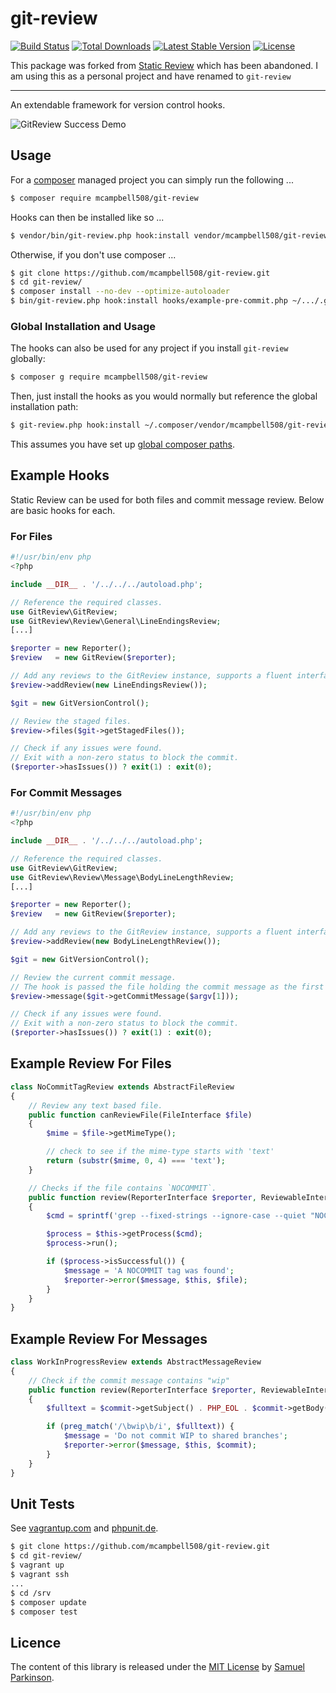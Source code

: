 # git-review

[![Build Status](http://img.shields.io/travis/mcampbell508/git-review.svg)](https://travis-ci.org/mcampbell508/git-review)
[![Total Downloads](http://img.shields.io/packagist/dm/mcampbell508/git-review.svg)](https://packagist.org/packages/mcampbell508/git-review)
[![Latest Stable Version](http://img.shields.io/packagist/v/mcampbell508/git-review.svg)](https://packagist.org/packages/mcampbell508/git-review)
[![License](http://img.shields.io/badge/license-MIT-lightgrey.svg)](https://github.com/sjparkinson/static-review/blob/master/LICENSE)

This package was forked from [Static Review](https://github.com/sjparkinson/git-review) which has been abandoned.
I am using this as a personal project and have renamed to `git-review`

---

An extendable framework for version control hooks.

![GitReview Success Demo](http://i.imgur.com/8G3uORp.gif)

## Usage

For a [composer][composer] managed project you can simply run the following ...

```bash
$ composer require mcampbell508/git-review
```

Hooks can then be installed like so ...

```bash
$ vendor/bin/git-review.php hook:install vendor/mcampbell508/git-review/hooks/example-pre-commit.php .git/hooks/pre-commit
```

Otherwise, if you don't use composer ...

```bash
$ git clone https://github.com/mcampbell508/git-review.git
$ cd git-review/
$ composer install --no-dev --optimize-autoloader
$ bin/git-review.php hook:install hooks/example-pre-commit.php ~/.../.git/hooks/pre-commit
```

[composer]: https://getcomposer.org/

### Global Installation and Usage

The hooks can also be used for any project if you install `git-review` globally:

```bash
$ composer g require mcampbell508/git-review
```

Then, just install the hooks as you would normally but reference the global
installation path:

```bash
$ git-review.php hook:install ~/.composer/vendor/mcampbell508/git-review/hooks/git-review-commit-msg.php .git/hooks/commit-msg
```

This assumes you have set up [global composer paths][global-composer].

[global-composer]: https://getcomposer.org/doc/03-cli.md#global

## Example Hooks

Static Review can be used for both files and commit message review. Below are
basic hooks for each.

### For Files

```php
#!/usr/bin/env php
<?php

include __DIR__ . '/../../../autoload.php';

// Reference the required classes.
use GitReview\GitReview;
use GitReview\Review\General\LineEndingsReview;
[...]

$reporter = new Reporter();
$review   = new GitReview($reporter);

// Add any reviews to the GitReview instance, supports a fluent interface.
$review->addReview(new LineEndingsReview());

$git = new GitVersionControl();

// Review the staged files.
$review->files($git->getStagedFiles());

// Check if any issues were found.
// Exit with a non-zero status to block the commit.
($reporter->hasIssues()) ? exit(1) : exit(0);
```

### For Commit Messages

```php
#!/usr/bin/env php
<?php

include __DIR__ . '/../../../autoload.php';

// Reference the required classes.
use GitReview\GitReview;
use GitReview\Review\Message\BodyLineLengthReview;
[...]

$reporter = new Reporter();
$review   = new GitReview($reporter);

// Add any reviews to the GitReview instance, supports a fluent interface.
$review->addReview(new BodyLineLengthReview());

$git = new GitVersionControl();

// Review the current commit message.
// The hook is passed the file holding the commit message as the first argument.
$review->message($git->getCommitMessage($argv[1]));

// Check if any issues were found.
// Exit with a non-zero status to block the commit.
($reporter->hasIssues()) ? exit(1) : exit(0);
```

## Example Review For Files

```php
class NoCommitTagReview extends AbstractFileReview
{
    // Review any text based file.
    public function canReviewFile(FileInterface $file)
    {
        $mime = $file->getMimeType();

        // check to see if the mime-type starts with 'text'
        return (substr($mime, 0, 4) === 'text');
    }

    // Checks if the file contains `NOCOMMIT`.
    public function review(ReporterInterface $reporter, ReviewableInterface $file)
    {
        $cmd = sprintf('grep --fixed-strings --ignore-case --quiet "NOCOMMIT" %s', $file->getFullPath());

        $process = $this->getProcess($cmd);
        $process->run();

        if ($process->isSuccessful()) {
            $message = 'A NOCOMMIT tag was found';
            $reporter->error($message, $this, $file);
        }
    }
}
```

## Example Review For Messages

```php
class WorkInProgressReview extends AbstractMessageReview
{
    // Check if the commit message contains "wip"
    public function review(ReporterInterface $reporter, ReviewableInterface $commit)
    {
        $fulltext = $commit->getSubject() . PHP_EOL . $commit->getBody();

        if (preg_match('/\bwip\b/i', $fulltext)) {
            $message = 'Do not commit WIP to shared branches';
            $reporter->error($message, $this, $commit);
        }
    }
}
```

## Unit Tests

See [vagrantup.com][vagrant] and [phpunit.de][phpunit].

```bash
$ git clone https://github.com/mcampbell508/git-review.git
$ cd git-review/
$ vagrant up
$ vagrant ssh
...
$ cd /srv
$ composer update
$ composer test
```

[vagrant]: https://www.vagrantup.com
[phpunit]: http://phpunit.de

## Licence

The content of this library is released under the [MIT License][license] by [Samuel Parkinson][twitter].

[license]: https://github.com/sjparkinson/git-review/blob/master/LICENSE
[twitter]: https://twitter.com/samparkinson_

